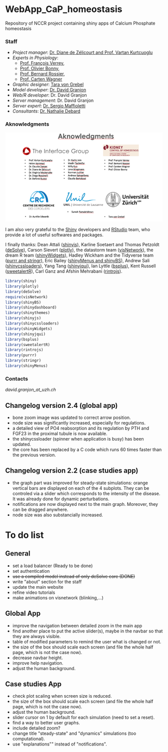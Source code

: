 # WebApp_CaP_homeostasis
Repository of NCCR project containing shiny apps of Calcium Phosphate homeostasis

### **Staff** ###
+ *Project manager*: [Dr. Diane de Zélicourt and Prof. Vartan Kurtcuoglu](http://interfacegroup.ch/people/)
+ *Experts in Physiology*: 
  - [Prof. François Verrey](https://www.physiol.uzh.ch/en/research/institutegroups/EpithelialTransports/TeamMembers/FVerrey.html),
  - [Prof. Olivier Bonny](https://www.unil.ch/dpt/fr/home/menuinst/recherche/groupe-bonny.html),
  - [Prof. Bernard Rossier](https://hset.org/organization/team/),
  - [Prof. Carten Wagner](https://www.physiol.uzh.ch/en/research/institutegroups/Acidbasetransport/Grwagner/CWagner.html)
+ *Graphic designer*: [Tara von Grebel](https://www.uzh.ch/id/cl/iframe/org/index.php?id=tg)
+ *Model developer*: [Dr. David Granjon](https://divadnojnarg.github.io)
+ *Web/R developer*: Dr. David Granjon
+ *Server management*: Dr. David Granjon
+ *Server expert*: [Dr. Sergio Maffioletti](https://www.id.uzh.ch/en/scienceit/about/team.html)
+ *Consultants*: [Dr. Nathalie Debard](https://hset.org/organization/team/)

### **Aknowledgments** ###

![Figure 1-1](images/aknowledgments.png)


I am also very grateful to the [Shiny](http://shiny.rstudio.com) developers 
and [RStudio](https://www.rstudio.com) team, who provide a lot of useful softwares
and packages. 

I finally thanks: Dean Attali ([shinyjs](https://deanattali.com/shinyjs/)), 
Karline Soetaert and Thomas Petzoldt ([deSolve](http://desolve.r-forge.r-project.org)),
Carson Sievert ([plotly](https://plot.ly/r/)), 
the datastorm team ([visNetwork](http://datastorm-open.github.io/visNetwork/)),
the dream R team ([shinyWidgets](https://dreamrs.github.io/shinyWidgets/index.html)),
Hadley Wickham and the Tidyverse team ([purrr and stringr](https://www.tidyverse.org/packages/)),
Eric Bailey ([shinyMenus and shinyBS](https://github.com/ebailey78)),
Andrew Sali ([shinycssloaders](https://github.com/andrewsali/shinycssloaders)),
Yang Tang ([shinyjqui](https://cran.r-project.org/web/packages/shinyjqui/vignettes/introduction.html)),
Ian Lyttle ([bsplus](http://ijlyttle.github.io/bsplus/)),
Kent Russell ([sweetalertR](http://timelyportfolio.github.io/buildingwidgets/week25/sweetalert_examples.html)),
Carl Ganz and Afshin Mehrabani ([rintrojs](https://carlganz.github.io/rintrojs/)).

```R
library(shiny)
library(plotly)
library(deSolve)
require(visNetwork)
library(shinyBS)
library(shinydashboard)
library(shinythemes)
library(shinyjs)
library(shinycssloaders)
library(shinyWidgets)
library(shinyjqui)
library(bsplus)
library(sweetalertR)
library(rintrojs)
library(purrr)
library(stringr)
library(shinyMenus)
```

### **Contacts** ###

*david.granjon_at_uzh.ch*

## Changelog version 2.4 (global app)

- bone zoom image was updated to correct arrow position.
- node size was significantly increased, especially for regulations.
- a detailed view of PO4 reabsorption and its regulation by PTH and FGF23
in the proximal tubule is now available.
- the shinycssloader (spinner when application is busy) has been updated.
- the core has been replaced by a C code which runs 60 times faster than
the previous version. 

## Changelog version 2.2 (case studies app)

- the graph part was improved for steady-state simulations: 
orange vertical bars are displayed on each of the
4 subplots. They can be controled via a slider which corresponds to the intensity
of the disease. It was already done for dynamic perturbations.
- notifications are now displayed next to the main graph. Moreover, they can
be dragged anywhere.
- node size was also substancially increased.

# **To do** list

## General

- set a load balancer (Ready to be done)
- set authentication
- <del>use a compiled model instead of only deSolve core<del> (DONE)
- write "about" section for the staff
- update the main website
- refine video tutorials
- make animations on visnetwork (blinking,...)


## Global App

- improve the navigation between detailed zoom in the main app
- find another place to put the active slider(s), maybe in the navbar
so that they are always visible.
- table of modified parameters to remind the user what is changed or not.
- the size of the box should scale each screen (and file the whole half page, 
which is not the case now).
- decrease navbar height.
- improve help navigation.
- adjust the human background.

## Case studies App

- check plot scaling when screen size is reduced.
- the size of the box should scale each screen (and file the whole half page, 
which is not the case now).
- adjust the human background.
- slider cursor on 1 by default for each simulation (need to set a reset).
- find a way to better user graphs.
- include detailed zoom?
- change title "steady-state" and "dynamics" simulations (too computational).
- use "explanations"" instead of "notifications".
